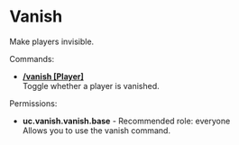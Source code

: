 Vanish
====
Make players invisible.

Commands: <br>
* **[/vanish \[Player\]](../commands/vanish.md)**<br>Toggle whether a player is vanished.

Permissions: <br>
* **uc.vanish.vanish.base** - Recommended role: everyone<br>Allows you to use the vanish command.
